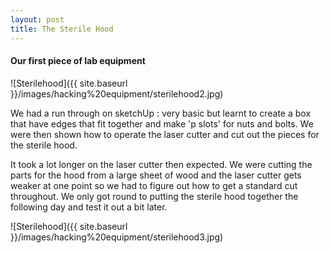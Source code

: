 ```yaml
---
layout: post
title: The Sterile Hood
---
```



#### Our first piece of lab equipment

 ![Sterilehood]({{ site.baseurl }}/images/hacking%20equipment/sterilehood2.jpg)

We had a run through on sketchUp : very basic but learnt to create a box that have edges that fit together and make 'p slots' for nuts and bolts.
We were then shown how to operate the laser cutter and cut out the pieces for the sterile hood.

It took a lot longer on the laser cutter then expected. We were cutting the parts for the hood from a large sheet of wood and the laser cutter gets weaker at one point so we had to figure out how to get a standard cut throughout.
 We only got round to putting the sterile hood together the following day and test it out a bit later.

![Sterilehood]({{ site.baseurl }}/images/hacking%20equipment/sterilehood3.jpg)
